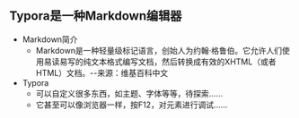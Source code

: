 ## Typora是一种Markdown编辑器
- Markdown简介
  - Markdown是一种轻量级标记语言，创始人为约翰·格鲁伯。它允许人们使用易读易写的纯文本格式编写文档，然后转换成有效的XHTML（或者HTML）文档。--来源：维基百科中文
- Typora
  - 可以自定义很多东西，如主题、字体等等，待探索……
  - 它甚至可以像浏览器一样，按F12，对元素进行调试……
